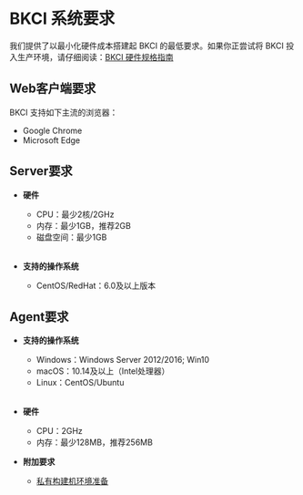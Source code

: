 # BKCI 系统要求

我们提供了以最小化硬件成本搭建起 BKCI 的最低要求。如果你正尝试将 BKCI 投入生产环境，请仔细阅读：[BKCI 硬件规格指南](hardware.md)


## Web客户端要求
BKCI 支持如下主流的浏览器：

* Google Chrome
* Microsoft Edge


## Server要求

- **硬件**
    - CPU：最少2核/2GHz
    - 内存：最少1GB，推荐2GB
    - 磁盘空间：最少1GB
    <br>

- **支持的操作系统**
    - CentOS/RedHat：6.0及以上版本


## Agent要求

- **支持的操作系统**

    - Windows：Windows Server 2012/2016; Win10
    - macOS：10.14及以上（Intel处理器）
    - Linux：CentOS/Ubuntu
     <br>

- **硬件**
    - CPU：2GHz
    - 内存：最少128MB，推荐256MB

- **附加要求**

    - [私有构建机环境准备](../../Services/Pipeline/Pools/self-hosted-agents/prepara-agent.md)

